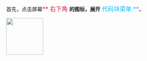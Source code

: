 首先，点击屏幕<font color=#DC143C size=3>** 右下角 **</font>的图标，展开<font color=#00BFFF size=3>** 代码块菜单 **</font>。

<img src="./scene/image/flyout_blocks.png" width = "100" alt="" align=center />
